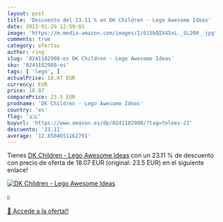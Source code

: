 ```yaml
---
layout: post
title: 'Descuento del 23.11 % en DK Children - Lego Awesome Ideas'
date: 2021-01-29 12:59:01
image: 'https://m.media-amazon.com/images/I/615bQIX45xL._SL200_.jpg'
comments: true
category: ofertas
author: ring
slug: '0241182980-es DK Children - Lego Awesome Ideas'
sku: '0241182980-es'
tags: [ 'lego', ]
actualPrice: 18.07 EUR
currency: EUR
price: 18.07
comparePrice: 23.5 EUR
prodname: 'DK Children - Lego Awesome Ideas'
country: 'es'
flag: '🇪🇸'
buyurl: 'https://www.amazon.es/dp/0241182980/?tag=tolees-21'
descuento: '23.11'
average: '12.8504651162791'
---
```


Tienes [DK Children - Lego Awesome Ideas](https://www.amazon.es/dp/0241182980/?tag=tolees-21) con un 23.11 % de descuento con precio de oferta de 18.07 EUR (original: 23.5 EUR) en el siguiente enlace!

[![DK Children - Lego Awesome Ideas](https://m.media-amazon.com/images/I/615bQIX45xL._SL200_.jpg)](https://www.amazon.es/dp/0241182980/?tag=tolees-21)

ℹ️:


[🛒 Accede a la oferta!!](https://www.amazon.es/dp/0241182980/?tag=tolees-21)
